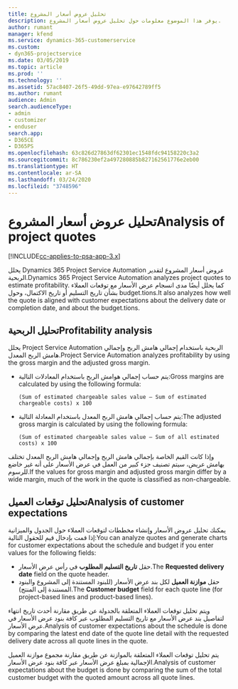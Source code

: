 ```yaml
---
title: تحليل عروض أسعار المشروع
description: يوفر هذا الموضوع معلومات حول تحليل عروض أسعار المشروع.
author: rumant
manager: kfend
ms.service: dynamics-365-customerservice
ms.custom:
- dyn365-projectservice
ms.date: 03/05/2019
ms.topic: article
ms.prod: ''
ms.technology: ''
ms.assetid: 57ac8407-26f5-49dd-97ea-e97642789ff5
ms.author: rumant
audience: Admin
search.audienceType:
- admin
- customizer
- enduser
search.app:
- D365CE
- D365PS
ms.openlocfilehash: 63c826d27863df62301ec1548fdc94158220c3a2
ms.sourcegitcommit: 8c786230ef2a497280885b827162561776e2eb00
ms.translationtype: HT
ms.contentlocale: ar-SA
ms.lasthandoff: 03/24/2020
ms.locfileid: "3748596"
---
```

# <a name="analysis-of-project-quotes"></a><span data-ttu-id="ef001-103">تحليل عروض أسعار المشروع</span><span class="sxs-lookup"><span data-stu-id="ef001-103">Analysis of project quotes</span></span>

[!INCLUDE[cc-applies-to-psa-app-3.x](../includes/cc-applies-to-psa-app-3x.md)]

<span data-ttu-id="ef001-104">يحلل Dynamics 365 Project Service Automation عروض أسعار المشروع لتقدير الربحية.</span><span class="sxs-lookup"><span data-stu-id="ef001-104">Dynamics 365 Project Service Automation analyzes project quotes to estimate profitability.</span></span> <span data-ttu-id="ef001-105">كما يحلل أيضًا مدى انسجام عرض الأسعار مع توقعات العملاء بشأن تاريخ التسليم أو تاريخ الاكتمال، وحول budget.tions.</span><span class="sxs-lookup"><span data-stu-id="ef001-105">It also analyzes how well the quote is aligned with customer expectations about the delivery date or completion date, and about the budget.tions.</span></span>

## <a name="profitability-analysis"></a><span data-ttu-id="ef001-106">تحليل الربحية</span><span class="sxs-lookup"><span data-stu-id="ef001-106">Profitability analysis</span></span>

<span data-ttu-id="ef001-107">يحلل Project Service Automation الربحية باستخدام إجمالي هامش الربح وإجمالي هامش الربح المعدل.</span><span class="sxs-lookup"><span data-stu-id="ef001-107">Project Service Automation analyzes profitability by using the gross margin and the adjusted gross margin.</span></span>

- <span data-ttu-id="ef001-108">يتم حساب إجمالي هوامش الربح باستخدام المعادلات التالية:</span><span class="sxs-lookup"><span data-stu-id="ef001-108">Gross margins are calculated by using the following formula:</span></span>

  `
    (Sum of estimated chargeable sales value – Sum of estimated chargeable costs) x 100
  `
- <span data-ttu-id="ef001-109">يتم حساب إجمالي هامش الربح المعدل باستخدام المعادلة التالية:</span><span class="sxs-lookup"><span data-stu-id="ef001-109">The adjusted gross margin is calculated by using the following formula:</span></span>

  `
    (Sum of estimated chargeable sales value – Sum of all estimated costs) x 100
  `

<span data-ttu-id="ef001-110">وإذا كانت القيم الخاصة بإجمالي هامش الربح وإجمالي هامش الربح المعدل تختلف بهامش عريض، سيتم تصنيف جزء كبير من العمل في عرض الأسعار على أنه غير خاضع للرسوم.</span><span class="sxs-lookup"><span data-stu-id="ef001-110">If the values for gross margin and adjusted gross margin differ by a wide margin, much of the work in the quote is classified as non-chargeable.</span></span>

## <a name="analysis-of-customer-expectations"></a><span data-ttu-id="ef001-111">تحليل توقعات العميل</span><span class="sxs-lookup"><span data-stu-id="ef001-111">Analysis of customer expectations</span></span>

<span data-ttu-id="ef001-112">يمكنك تحليل عروض الأسعار وإنشاء مخططات لتوقعات العملاء حول الجدول والميزانية إذا قمت بإدخال قيم للحقول التالية:</span><span class="sxs-lookup"><span data-stu-id="ef001-112">You can analyze quotes and generate charts for customer expectations about the schedule and budget if you enter values for the following fields:</span></span>

- <span data-ttu-id="ef001-113">حقل **تاريخ التسليم المطلوب** في رأس عرض الأسعار.</span><span class="sxs-lookup"><span data-stu-id="ef001-113">The **Requested delivery date** field on the quote header.</span></span>
- <span data-ttu-id="ef001-114">حقل **موازنة العميل** لكل بند عرض الأسعار (للبنود المستندة إلى المشروع والبنود المستندة إلى المنتج).</span><span class="sxs-lookup"><span data-stu-id="ef001-114">The **Customer budget** field for each quote line (for project-based lines and product-based lines).</span></span>

<span data-ttu-id="ef001-115">ويتم تحليل توقعات العملاء المتعلقة بالجدولة عن طريق مقارنة أحدث تاريخ انتهاء لتفاصيل بند عرض الأسعار مع تاريخ التسليم المطلوب عبر كافة بنود عرض الأسعار في عرض الأسعار.</span><span class="sxs-lookup"><span data-stu-id="ef001-115">Analysis of customer expectations about the schedule is done by comparing the latest end date of the quote line detail with the requested delivery date across all quote lines in the quote.</span></span>

<span data-ttu-id="ef001-116">يتم تحليل توقعات العملاء المتعلقة بالموازنة عن طريق مقارنة مجموع موازنة العميل الإجمالية بمبلغ عرض الأسعار عبر كافة بنود عرض الأسعار.</span><span class="sxs-lookup"><span data-stu-id="ef001-116">Analysis of customer expectations about the budget is done by comparing the sum of the total customer budget with the quoted amount across all quote lines.</span></span>
